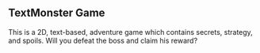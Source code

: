 ## TextMonster Game

This is a 2D, text-based, adventure game which contains secrets, strategy, and spoils. Will you defeat the boss and claim his reward?
